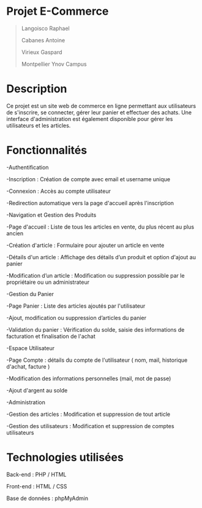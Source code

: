 # Projet E-Commerce

>Langoisco Raphael
>
>Cabanes Antoine
>
>Virieux Gaspard
>
>Montpellier Ynov Campus

  # __Description__

Ce projet est un site web de commerce en ligne permettant aux utilisateurs de s'inscrire, se connecter, gérer leur panier et effectuer des achats. Une interface d'administration est également disponible pour gérer les utilisateurs et les articles.

  # __Fonctionnalités__

-Authentification

-Inscription : Création de compte avec email et username unique

-Connexion : Accès au compte utilisateur

-Redirection automatique vers la page d'accueil après l'inscription

-Navigation et Gestion des Produits

-Page d'accueil  : Liste de tous les articles en vente, du plus récent au plus ancien

-Création d'article  : Formulaire pour ajouter un article en vente

-Détails d'un article  : Affichage des détails d’un produit et option d'ajout au panier

-Modification d’un article  : Modification ou suppression possible par le propriétaire ou un administrateur

-Gestion du Panier

-Page Panier : Liste des articles ajoutés par l'utilisateur

-Ajout, modification ou suppression d’articles du panier

-Validation du panier  : Vérification du solde, saisie des informations de facturation et finalisation de l'achat

-Espace Utilisateur

-Page Compte  : détails du compte de l'utilisateur ( nom, mail, historique d'achat, facture )

-Modification des informations personnelles (mail, mot de passe)

-Ajout d'argent au solde

-Administration 

-Gestion des articles : Modification et suppression de tout article

-Gestion des utilisateurs : Modification et suppression de comptes utilisateurs

  # __Technologies utilisées__

Back-end : PHP / HTML

Front-end : HTML / CSS

Base de données : phpMyAdmin
